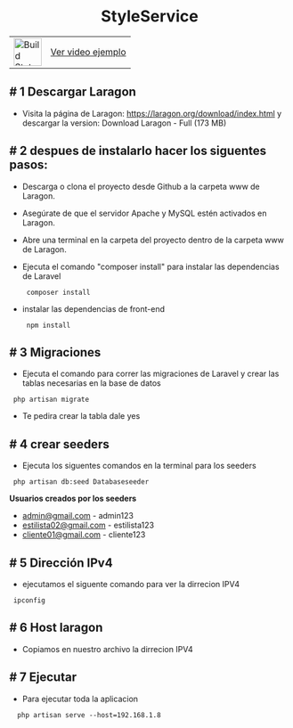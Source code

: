 <div align="center">
  <h1>StyleService</h1>
</div>


<table align="center">
  <tr>
    <td>
      <a href="https://github.com/laravel/framework/actions">
        <img src="https://upload.wikimedia.org/wikipedia/commons/thumb/4/4f/YouTube_social_white_squircle.svg/2048px-YouTube_social_white_squircle.svg.png" alt="Build Status" style="width: 50px; vertical-align: middle;">
      </a>
    </td>
    <td>
      <a href="https://github.com/laravel/framework/actions">
      Ver video ejemplo
      </a>
    </td>
  </tr>
</table>




## # 1 Descargar Laragon

- Visita la página de Laragon: https://laragon.org/download/index.html y descargar la version: Download Laragon - Full (173 MB)

## # 2 despues de instalarlo hacer los siguentes pasos: 

- Descarga o clona el proyecto desde Github a la carpeta www de Laragon.
- Asegúrate de que el servidor Apache y MySQL estén activados en Laragon.
- Abre una terminal en la carpeta del proyecto dentro de la carpeta www de Laragon.
- Ejecuta el comando "composer install" para instalar las dependencias de Laravel

   <pre><code> composer install</code></pre>
   
- instalar las dependencias de front-end

   <pre><code> npm install </code></pre>
  
## # 3 Migraciones

- Ejecuta el comando para correr las migraciones de Laravel y crear las tablas necesarias en la base de datos

 <pre><code> php artisan migrate</code></pre>
 
- Te pedira crear la tabla dale yes

## # 4 crear seeders

- Ejecuta los siguentes comandos en la terminal para los seeders
<pre><code> php artisan db:seed Databaseseeder</code></pre>

**Usuarios creados por los seeders**
- admin@gmail.com - admin123
- estilista02@gmail.com - estilista123
- cliente01@gmail.com - cliente123

## # 5  Dirección IPv4
- ejecutamos el siguente comando para ver la dirrecion IPV4
<pre><code> ipconfig</code></pre>

## # 6  Host laragon
- Copiamos en nuestro archivo la dirrecion IPV4

## # 7 Ejecutar 
- Para ejecutar toda la aplicacion
<pre><code>  php artisan serve --host=192.168.1.8</code></pre>




